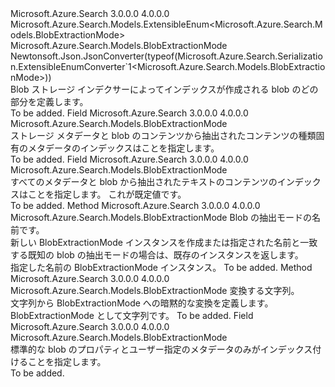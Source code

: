 <Type Name="BlobExtractionMode" FullName="Microsoft.Azure.Search.Models.BlobExtractionMode">
  <TypeSignature Language="C#" Value="public sealed class BlobExtractionMode : Microsoft.Azure.Search.Models.ExtensibleEnum&lt;Microsoft.Azure.Search.Models.BlobExtractionMode&gt;" />
  <TypeSignature Language="ILAsm" Value=".class public auto ansi sealed beforefieldinit BlobExtractionMode extends Microsoft.Azure.Search.Models.ExtensibleEnum`1&lt;class Microsoft.Azure.Search.Models.BlobExtractionMode&gt;" />
  <TypeSignature Language="DocId" Value="T:Microsoft.Azure.Search.Models.BlobExtractionMode" />
  <TypeSignature Language="VB.NET" Value="Public NotInheritable Class BlobExtractionMode&#xA;Inherits ExtensibleEnum(Of BlobExtractionMode)" />
  <TypeSignature Language="F#" Value="type BlobExtractionMode = class&#xA;    inherit ExtensibleEnum&lt;BlobExtractionMode&gt;" />
  <AssemblyInfo>
    <AssemblyName>Microsoft.Azure.Search</AssemblyName>
    <AssemblyVersion>3.0.0.0</AssemblyVersion>
    <AssemblyVersion>4.0.0.0</AssemblyVersion>
  </AssemblyInfo>
  <Base>
    <BaseTypeName>Microsoft.Azure.Search.Models.ExtensibleEnum&lt;Microsoft.Azure.Search.Models.BlobExtractionMode&gt;</BaseTypeName>
    <BaseTypeArguments>
      <BaseTypeArgument TypeParamName="T">Microsoft.Azure.Search.Models.BlobExtractionMode</BaseTypeArgument>
    </BaseTypeArguments>
  </Base>
  <Interfaces />
  <Attributes>
    <Attribute>
      <AttributeName>Newtonsoft.Json.JsonConverter(typeof(Microsoft.Azure.Search.Serialization.ExtensibleEnumConverter`1&lt;Microsoft.Azure.Search.Models.BlobExtractionMode&gt;))</AttributeName>
    </Attribute>
  </Attributes>
  <Docs>
    <summary>
            Blob ストレージ インデクサーによってインデックスが作成される blob のどの部分を定義します。 
            <see href="https://docs.microsoft.com/azure/search/search-howto-indexing-azure-blob-storage" /></summary>
    <remarks>To be added.</remarks>
  </Docs>
  <Members>
    <Member MemberName="AllMetadata">
      <MemberSignature Language="C#" Value="public static readonly Microsoft.Azure.Search.Models.BlobExtractionMode AllMetadata;" />
      <MemberSignature Language="ILAsm" Value=".field public static initonly class Microsoft.Azure.Search.Models.BlobExtractionMode AllMetadata" />
      <MemberSignature Language="DocId" Value="F:Microsoft.Azure.Search.Models.BlobExtractionMode.AllMetadata" />
      <MemberSignature Language="VB.NET" Value="Public Shared ReadOnly AllMetadata As BlobExtractionMode " />
      <MemberSignature Language="F#" Value=" staticval mutable AllMetadata : Microsoft.Azure.Search.Models.BlobExtractionMode" Usage="Microsoft.Azure.Search.Models.BlobExtractionMode.AllMetadata" />
      <MemberType>Field</MemberType>
      <AssemblyInfo>
        <AssemblyName>Microsoft.Azure.Search</AssemblyName>
        <AssemblyVersion>3.0.0.0</AssemblyVersion>
        <AssemblyVersion>4.0.0.0</AssemblyVersion>
      </AssemblyInfo>
      <ReturnValue>
        <ReturnType>Microsoft.Azure.Search.Models.BlobExtractionMode</ReturnType>
      </ReturnValue>
      <Docs>
        <summary>
            ストレージ メタデータと blob のコンテンツから抽出されたコンテンツの種類固有のメタデータのインデックスはことを指定します。
            <see href="https://docs.microsoft.com/azure/search/search-howto-indexing-azure-blob-storage#content-type-specific-metadata-properties" /></summary>
        <remarks>To be added.</remarks>
      </Docs>
    </Member>
    <Member MemberName="ContentAndMetadata">
      <MemberSignature Language="C#" Value="public static readonly Microsoft.Azure.Search.Models.BlobExtractionMode ContentAndMetadata;" />
      <MemberSignature Language="ILAsm" Value=".field public static initonly class Microsoft.Azure.Search.Models.BlobExtractionMode ContentAndMetadata" />
      <MemberSignature Language="DocId" Value="F:Microsoft.Azure.Search.Models.BlobExtractionMode.ContentAndMetadata" />
      <MemberSignature Language="VB.NET" Value="Public Shared ReadOnly ContentAndMetadata As BlobExtractionMode " />
      <MemberSignature Language="F#" Value=" staticval mutable ContentAndMetadata : Microsoft.Azure.Search.Models.BlobExtractionMode" Usage="Microsoft.Azure.Search.Models.BlobExtractionMode.ContentAndMetadata" />
      <MemberType>Field</MemberType>
      <AssemblyInfo>
        <AssemblyName>Microsoft.Azure.Search</AssemblyName>
        <AssemblyVersion>3.0.0.0</AssemblyVersion>
        <AssemblyVersion>4.0.0.0</AssemblyVersion>
      </AssemblyInfo>
      <ReturnValue>
        <ReturnType>Microsoft.Azure.Search.Models.BlobExtractionMode</ReturnType>
      </ReturnValue>
      <Docs>
        <summary>
            すべてのメタデータと blob から抽出されたテキストのコンテンツのインデックスはことを指定します。 これが既定値です。  
            <see href="https://docs.microsoft.com/azure/search/search-howto-indexing-azure-blob-storage#document-extraction-process" /></summary>
        <remarks>To be added.</remarks>
      </Docs>
    </Member>
    <Member MemberName="Create">
      <MemberSignature Language="C#" Value="public static Microsoft.Azure.Search.Models.BlobExtractionMode Create (string name);" />
      <MemberSignature Language="ILAsm" Value=".method public static hidebysig class Microsoft.Azure.Search.Models.BlobExtractionMode Create(string name) cil managed" />
      <MemberSignature Language="DocId" Value="M:Microsoft.Azure.Search.Models.BlobExtractionMode.Create(System.String)" />
      <MemberSignature Language="VB.NET" Value="Public Shared Function Create (name As String) As BlobExtractionMode" />
      <MemberSignature Language="F#" Value="static member Create : string -&gt; Microsoft.Azure.Search.Models.BlobExtractionMode" Usage="Microsoft.Azure.Search.Models.BlobExtractionMode.Create name" />
      <MemberType>Method</MemberType>
      <AssemblyInfo>
        <AssemblyName>Microsoft.Azure.Search</AssemblyName>
        <AssemblyVersion>3.0.0.0</AssemblyVersion>
        <AssemblyVersion>4.0.0.0</AssemblyVersion>
      </AssemblyInfo>
      <ReturnValue>
        <ReturnType>Microsoft.Azure.Search.Models.BlobExtractionMode</ReturnType>
      </ReturnValue>
      <Parameters>
        <Parameter Name="name" Type="System.String" />
      </Parameters>
      <Docs>
        <param name="name">Blob の抽出モードの名前です。</param>
        <summary>
            新しい BlobExtractionMode インスタンスを作成または指定された名前と一致する既知の blob の抽出モードの場合は、既存のインスタンスを返します。
            </summary>
        <returns>指定した名前の BlobExtractionMode インスタンス。</returns>
        <remarks>To be added.</remarks>
      </Docs>
    </Member>
    <Member MemberName="op_Implicit">
      <MemberSignature Language="C#" Value="public static implicit operator Microsoft.Azure.Search.Models.BlobExtractionMode (string name);" />
      <MemberSignature Language="ILAsm" Value=".method public static hidebysig specialname class Microsoft.Azure.Search.Models.BlobExtractionMode op_Implicit(string name) cil managed" />
      <MemberSignature Language="DocId" Value="M:Microsoft.Azure.Search.Models.BlobExtractionMode.op_Implicit(System.String)~Microsoft.Azure.Search.Models.BlobExtractionMode" />
      <MemberSignature Language="VB.NET" Value="Public Shared Widening Operator CType (name As String) As BlobExtractionMode" />
      <MemberSignature Language="F#" Value="static member op_Implicit : string -&gt; Microsoft.Azure.Search.Models.BlobExtractionMode" Usage="Microsoft.Azure.Search.Models.BlobExtractionMode.op_Implicit name" />
      <MemberType>Method</MemberType>
      <AssemblyInfo>
        <AssemblyName>Microsoft.Azure.Search</AssemblyName>
        <AssemblyVersion>3.0.0.0</AssemblyVersion>
        <AssemblyVersion>4.0.0.0</AssemblyVersion>
      </AssemblyInfo>
      <ReturnValue>
        <ReturnType>Microsoft.Azure.Search.Models.BlobExtractionMode</ReturnType>
      </ReturnValue>
      <Parameters>
        <Parameter Name="name" Type="System.String" />
      </Parameters>
      <Docs>
        <param name="name">変換する文字列。</param>
        <summary>
            文字列から BlobExtractionMode への暗黙的な変換を定義します。
            </summary>
        <returns>BlobExtractionMode として文字列です。</returns>
        <remarks>To be added.</remarks>
      </Docs>
    </Member>
    <Member MemberName="StorageMetadata">
      <MemberSignature Language="C#" Value="public static readonly Microsoft.Azure.Search.Models.BlobExtractionMode StorageMetadata;" />
      <MemberSignature Language="ILAsm" Value=".field public static initonly class Microsoft.Azure.Search.Models.BlobExtractionMode StorageMetadata" />
      <MemberSignature Language="DocId" Value="F:Microsoft.Azure.Search.Models.BlobExtractionMode.StorageMetadata" />
      <MemberSignature Language="VB.NET" Value="Public Shared ReadOnly StorageMetadata As BlobExtractionMode " />
      <MemberSignature Language="F#" Value=" staticval mutable StorageMetadata : Microsoft.Azure.Search.Models.BlobExtractionMode" Usage="Microsoft.Azure.Search.Models.BlobExtractionMode.StorageMetadata" />
      <MemberType>Field</MemberType>
      <AssemblyInfo>
        <AssemblyName>Microsoft.Azure.Search</AssemblyName>
        <AssemblyVersion>3.0.0.0</AssemblyVersion>
        <AssemblyVersion>4.0.0.0</AssemblyVersion>
      </AssemblyInfo>
      <ReturnValue>
        <ReturnType>Microsoft.Azure.Search.Models.BlobExtractionMode</ReturnType>
      </ReturnValue>
      <Docs>
        <summary>
            標準的な blob のプロパティとユーザー指定のメタデータのみがインデックス付けることを指定します。 
            <see href="https://docs.microsoft.com/azure/storage/storage-properties-metadata" /></summary>
        <remarks>To be added.</remarks>
      </Docs>
    </Member>
  </Members>
</Type>